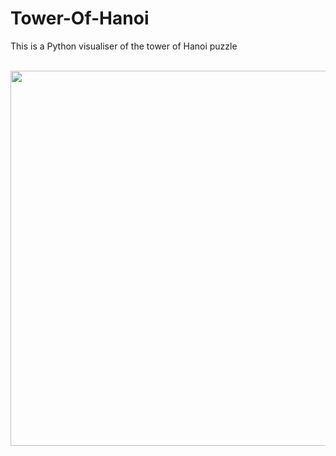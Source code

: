 # Tower-Of-Hanoi
This is a Python visualiser of the tower of Hanoi puzzle
<br></br>


<img width =600 src=https://user-images.githubusercontent.com/76784461/157882125-92bdfd5b-bae2-4750-b596-19666d9932db.gif>



